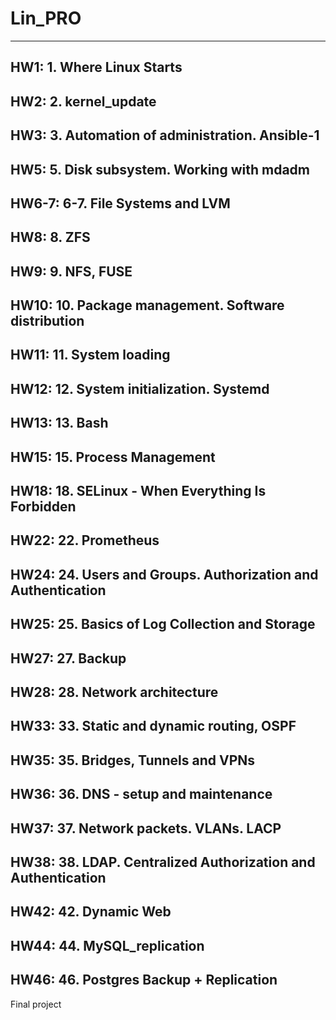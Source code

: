 # Lin_PRO
---
HW1: 1. Where Linux Starts
---
HW2: 2. kernel_update
---
HW3: 3. Automation of administration. Ansible-1
---
HW5: 5. Disk subsystem. Working with mdadm
---
HW6-7: 6-7. File Systems and LVM
---
HW8: 8. ZFS
---
HW9: 9. NFS, FUSE
---
HW10: 10. Package management. Software distribution
---
HW11: 11. System loading
---
HW12: 12. System initialization. Systemd
---
HW13: 13. Bash
---
HW15: 15. Process Management
---
HW18: 18. SELinux - When Everything Is Forbidden
---
HW22: 22. Prometheus
---
HW24: 24. Users and Groups. Authorization and Authentication
---
HW25: 25. Basics of Log Collection and Storage
---
HW27: 27. Backup
---
HW28: 28. Network architecture
---
HW33: 33. Static and dynamic routing, OSPF
---
HW35: 35. Bridges, Tunnels and VPNs
---
HW36: 36. DNS - setup and maintenance
---
HW37: 37. Network packets. VLANs. LACP
---
HW38: 38. LDAP. Centralized Authorization and Authentication
---
HW42: 42. Dynamic Web
---
HW44: 44. MySQL_replication
---
HW46: 46. Postgres Backup + Replication
---
Final project

